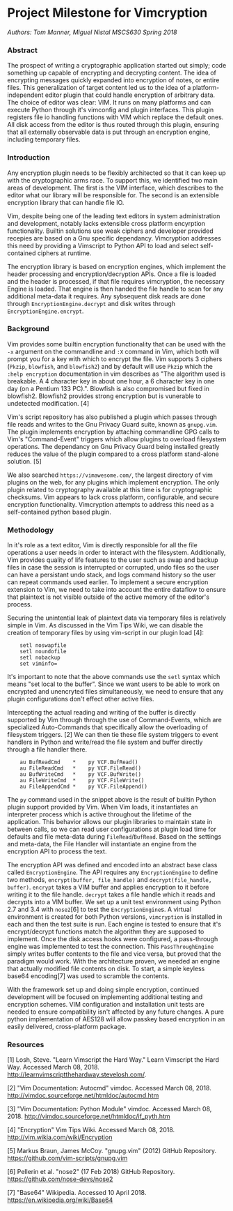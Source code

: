 # Project Milestone for Vimcryption

_Authors: Tom Manner, Miguel Nistal_
_MSCS630 Spring 2018_

### Abstract
The prospect of writing a cryptographic application started out simply; code something up capable of encrypting and decrypting content.  The idea of encrypting messages quickly expanded into encryption of notes, or entire files.  This generalization of target content led us to the idea of a platform-independent editor plugin that could handle encryption of arbitrary data.  The choice of editor was clear: VIM. It runs on many platforms and can execute Python through it's vimconfig and plugin interfaces.  This plugin registers file io handling functions with VIM which replace the default ones.  All disk access from the editor is thus routed through this plugin, ensuring that all externally observable data is put through an encryption engine, including temporary files.

### Introduction
Any encryption plugin needs to be flexibly architected so that it can keep up with the cryptographic arms race. To support this, we identified two main areas of development. The first is the VIM interface, which describes to the editor what our library will be responsible for. The second is an extensible encryption library that can handle file IO.

Vim, despite being one of the leading text editors in system administration and development, notably lacks extensible cross platform encyrption functionality. Builtin solutions use weak ciphers and developer provided recepies are based on a Gnu specific dependancy. Vimcryption addresses this need by providing a Vimscript to Python API to load and select self-contained ciphers at runtime. 

The encryption library is based on encryption engines, which implement the header processing and encryption/decryption APIs.  Once a file is loaded and the header is processed, if that file requires vimcryption, the necessary Engine is loaded.  That engine is then handed the file handle to scan for any additional meta-data it requires.  Any sybsequent disk reads are done through `EncryptionEngine.decrypt` and disk writes through `EncryptionEngine.encrypt`.

<div style="page-break-after: always;"></div>

### Background 

Vim provides some builtin encryption functionality that can be used with the `-x` argument on the commandline and `:X` command in Vim, which both will prompt you for a key with which to encrypt the file. Vim supports 3 ciphers (`Pkzip`, `blowfish`, and `blowfish2`) and by default will use `Pkzip` which the `:help encryption` documentation in vim describes as "The algorithm used is breakable. A 4 character key in about one hour, a 6 character key in one day (on a Pentium 133 PC).". Blowfish is also compromised but fixed in blowfish2. Blowfish2 provides strong encryption but is vunerable to undetected modification. [4] 

Vim's script repository has also published a plugin which passes through file reads and writes to the Gnu Privacy Guard suite, known as `gnupg.vim`. The plugin implements encryption by attaching commandline GPG calls to Vim's "Command-Event" triggers which allow plugins to overload filesystem operations. The dependancy on Gnu Privacy Guard being installed greatly reduces the value of the plugin compared to a cross platform stand-alone solution. [5]

We also searched `https://vimawesome.com/`, the largest directory of vim plugins on the web, for any plugins which implement encryption. The only plugin related to cryptography available at this time is for cryptographic checksums. Vim appears to lack cross platform, configurable, and secure encryption functionality. Vimcryption attempts to address this need as a self-contained python based plugin. 


### Methodology

In it's role as a text editor, Vim is directly responsible for all the file operations a user needs in order to interact with the filesystem. Additionally, Vim provides quality of life features to the user such as swap and backup files in case the session is interrupted or corrupted, undo files so the user can have a persistant undo stack, and logs command history so the user can repeat commands used earlier. To implement a secure encryption extension to Vim, we need to take into account the entire dataflow to ensure that plaintext is not visible outside of the active memory of the editor's process. 

Securing the unintential leak of plaintext data via temporary files is relatively simple in Vim. As discussed in the Vim Tips Wiki, we can disable the creation of temporary files by using vim-script in our plugin load [4]:

```
    setl noswapfile
    setl noundofile
    setl nobackup
    set viminfo=
```

It's important to note that the above commands use the `setl` syntax which means "set local to the buffer". Since we want users to be able to work on encrypted and unencryted files simultaneously, we need to ensure that any plugin configurations don't effect other active files. 

Intercepting the actual reading and writing of the buffer is directly supported by Vim through through the use of Command-Events, which are specialized Auto-Commands that specifically allow the overloading of filesystem triggers. [2] We can then tie these file system triggers to event handlers in Python and write/read the file system and buffer directly through a file handler there. 

```
    au BufReadCmd    *    py VCF.BufRead()
    au FileReadCmd   *    py VCF.FileRead()
    au BufWriteCmd   *    py VCF.BufWrite()
    au FileWriteCmd  *    py VCF.FileWrite()
    au FileAppendCmd *    py VCF.FileAppend()
```

The `py` command used in the snippet above is the result of builtin Python plugin support provided by Vim. When Vim loads, it instantiates an interpreter process which is active throughout the lifetime of the application. This behavior allows our plugin libraries to maintain state in between calls, so we can read user configurations at plugin load time for defaults and file meta-data during `FileRead`/`BufRead`. Based on the settings and meta-data, the File Handler will instantiate an engine from the encryption API to process the text.

The encryption API was defined and encoded into an abstract base class called `EncryptionEngine`.  The API requires any `EncryptionEngine` to define two methods, `encrypt(buffer, file_handle)` and `decrypt(file_handle, buffer)`.  `encrypt` takes a VIM buffer and applies encryption to it before writing it to the file handle.  `decrypt` takes a file handle which it reads and decrypts into a VIM buffer.  We set up a unit test environment using Python 2.7 and 3.4 with `nose2`[6] to test the `EncryptionEngine`s.  A virtual environment is created for both Python versions, `vimcryption` is installed in each and then the test suite is run.  Each engine is tested to ensure that it's encrypt/decrypt functions match the algorithm they are supposed to implement.  Once the disk access hooks were configured, a pass-through engine was implemented to test the connection.  This `PassThroughEngine` simply writes buffer contents to the file and vice versa, but proved that the paradigm would work.  With the architecture proven, we needed an engine that actually modified file contents on disk.  To start, a simple keyless base64 encoding[7] was used to scramble the contents.

With the framework set up and doing simple encryption, continued development will be focused on implementing additional testing and encryption schemes.  VIM configuration and installation unit tests are needed to ensure compatibility isn't affected by any future changes.  A pure python implementation of AES128 will allow passkey based encryption in an easily delivered, cross-platform package.

<div style="page-break-after: always;"></div>

### Resources

[1] Losh, Steve. "Learn Vimscript the Hard Way." Learn Vimscript the Hard Way. Accessed March 08, 2018.
http://learnvimscriptthehardway.stevelosh.com/.

[2] "Vim Documentation: Autocmd" vimdoc. Accessed March 08, 2018.
http://vimdoc.sourceforge.net/htmldoc/autocmd.htm 

[3] "Vim Documentation: Python Module" vimdoc. Accessed March 08, 2018.
http://vimdoc.sourceforge.net/htmldoc/if_pyth.htm 

[4] "Encryption" Vim Tips Wiki. Accessed March 08, 2018.
http://vim.wikia.com/wiki/Encryption

[5] Markus Braun, James McCoy. "gnupg.vim" (2012) GitHub Repository.
https://github.com/vim-scripts/gnupg.vim

[6] Pellerin et al. "nose2" (17 Feb 2018) GitHub Repository.
https://github.com/nose-devs/nose2

[7] "Base64" Wikipedia. Accessed 10 April 2018.
https://en.wikipedia.org/wiki/Base64

